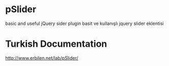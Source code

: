 pSlider
=======

basic and useful jQuery sider plugin
basit ve kullanışlı jquery slider eklentisi

Turkish Documentation
=======

http://www.erbilen.net/lab/pSlider/
